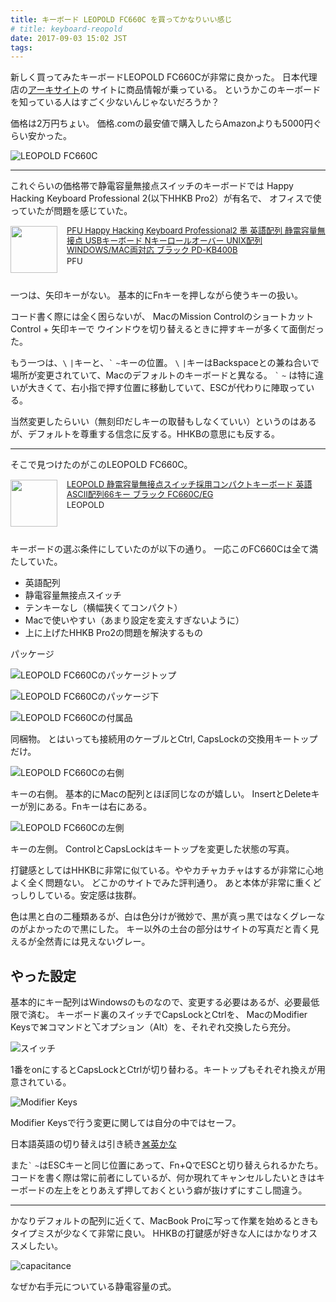 ```yaml
---
title: キーボード LEOPOLD FC660C を買ってかなりいい感じ
# title: keyboard-reopold
date: 2017-09-03 15:02 JST
tags:
---
```


新しく買ってみたキーボードLEOPOLD FC660Cが非常に良かった。
日本代理店の[アーキサイト](http://www.archisite.co.jp/products/leopold_keyboard/fc660c/)の
サイトに商品情報が乗っている。
というかこのキーボードを知っている人はすごく少ないんじゃないだろうか？

価格は2万円ちょい。
価格.comの最安値で購入したらAmazonよりも5000円ぐらい安かった。

![LEOPOLD FC660C](overview.jpg)

---

これぐらいの価格帯で静電容量無接点スイッチのキーボードでは
Happy Hacking Keyboard Professional 2(以下HHKB Pro2）が有名で、
オフィスで使っていたが問題を感じていた。

<div class="babylink-box" style="overflow: hidden; font-size: small; zoom: 1; margin: 15px 0; text-align: left;"><div class="babylink-image" style="float: left; margin: 0px 15px 10px 0px; width: 75px; height: 75px; text-align: center;"><a href="http://www.amazon.co.jp/exec/obidos/ASIN/B000EXZ0VC/ikuwow-22/" rel="nofollow" target="_blank"><img style="border-top: medium none; border-right: medium none; border-bottom: medium none; border-left: medium none;" src="https://images-fe.ssl-images-amazon.com/images/I/31mbFhuOQvL._SL75_.jpg" width="75" height="75" /></a></div><div class="babylink-info" style="overflow: hidden; zoom: 1; line-height: 120%;"><div class="babylink-title" style="margin-bottom: 2px; line-height: 120%;"><a href="http://www.amazon.co.jp/exec/obidos/ASIN/B000EXZ0VC/ikuwow-22/" rel="nofollow" target="_blank">PFU Happy Hacking Keyboard Professional2 墨 英語配列 静電容量無接点 USBキーボード Nキーロールオーバー UNIX配列 WINDOWS/MAC両対応 ブラック PD-KB400B</a></div><div class="babylink-manufacturer" style="margin-bottom: 5px;">PFU</div></div><div class="booklink-footer" style="clear: left"></div></div>

一つは、矢印キーがない。
基本的にFnキーを押しながら使うキーの扱い。

コード書く際には全く困らないが、 MacのMission ControlのショートカットControl + 矢印キーで
ウインドウを切り替えるときに押すキーが多くて面倒だった。

もう一つは、`\` `|`キーと、`` ` `` `~`キーの位置。
`\` `|`キーはBackspaceとの兼ね合いで場所が変更されていて、Macのデフォルトのキーボードと異なる。
`` ` `` `~` は特に違いが大きくて、右小指で押す位置に移動していて、ESCが代わりに陣取っている。

当然変更したらいい（無刻印だしキーの取替もしなくていい）というのはあるが、デフォルトを尊重する信念に反する。HHKBの意思にも反する。

---

そこで見つけたのがこのLEOPOLD FC660C。

<div class="babylink-box" style="overflow: hidden; font-size: small; zoom: 1; margin: 15px 0; text-align: left;"><div class="babylink-image" style="float: left; margin: 0px 15px 10px 0px; width: 75px; height: 75px; text-align: center;"><a href="http://www.amazon.co.jp/exec/obidos/ASIN/B00PINUFDQ/ikuwow-22/" rel="nofollow" target="_blank"><img style="border-top: medium none; border-right: medium none; border-bottom: medium none; border-left: medium none;" src="https://images-fe.ssl-images-amazon.com/images/I/41g6bCKZ%2B4L._SL75_.jpg" width="75" height="75" /></a></div><div class="babylink-info" style="overflow: hidden; zoom: 1; line-height: 120%;"><div class="babylink-title" style="margin-bottom: 2px; line-height: 120%;"><a href="http://www.amazon.co.jp/exec/obidos/ASIN/B00PINUFDQ/ikuwow-22/" rel="nofollow" target="_blank">LEOPOLD 静電容量無接点スイッチ採用コンパクトキーボード 英語ASCII配列66キー ブラック FC660C/EG</a></div><div class="babylink-manufacturer" style="margin-bottom: 5px;">LEOPOLD</div></div><div class="booklink-footer" style="clear: left"></div></div>


キーボードの選ぶ条件にしていたのが以下の通り。
一応このFC660Cは全て満たしていた。

* 英語配列
* 静電容量無接点スイッチ
* テンキーなし（横幅狭くてコンパクト）
* Macで使いやすい（あまり設定を変えすぎないように）
* 上に上げたHHKB Pro2の問題を解決するもの


パッケージ

![LEOPOLD FC660Cのパッケージトップ](package-top.jpg)

![LEOPOLD FC660Cのパッケージ下](package-bottom.jpg)

![LEOPOLD FC660Cの付属品](accessories.jpg)

同梱物。
とはいっても接続用のケーブルとCtrl, CapsLockの交換用キートップだけ。

![LEOPOLD FC660Cの右側](rightside.jpg)

キーの右側。
基本的にMacの配列とほぼ同じなのが嬉しい。
InsertとDeleteキーが別にある。Fnキーは右にある。

![LEOPOLD FC660Cの左側](leftside.jpg)

キーの左側。
ControlとCapsLockはキートップを変更した状態の写真。

打鍵感としてはHHKBに非常に似ている。ややカチャカチャはするが非常に心地よく全く問題ない。
どこかのサイトでみた評判通り。
あと本体が非常に重くどっしりしている。安定感は抜群。

色は黒と白の二種類あるが、白は色分けが微妙で、黒が真っ黒ではなくグレーなのがよかったので黒にした。
キー以外の土台の部分はサイトの写真だと青く見えるが全然青には見えないグレー。

## やった設定

基本的にキー配列はWindowsのものなので、変更する必要はあるが、必要最低限で済む。
キーボード裏のスイッチでCapsLockとCtrlを、
MacのModifier Keysで⌘コマンドと⌥オプション（Alt）を、それぞれ交換したら充分。

![スイッチ](switches.jpg)

1番をonにするとCapsLockとCtrlが切り替わる。キートップもそれぞれ換えが用意されている。

![Modifier Keys](modifier-keys.png)

Modifier Keysで行う変更に関しては自分の中ではセーフ。

日本語英語の切り替えは引き続き[⌘英かな](https://ei-kana.appspot.com)

また`` ` `` `~`はESCキーと同じ位置にあって、Fn+QでESCと切り替えられるかたち。
コードを書く際は常に前者にしているが、何か現れてキャンセルしたいときはキーボードの左上をとりあえず押しておくという癖が抜けずにすこし間違う。


---

かなりデフォルトの配列に近くて、MacBook Proに写って作業を始めるときもタイプミスが少なくて非常に良い。
HHKBの打鍵感が好きな人にはかなりオススメしたい。

![capacitance](capacitance.jpg)

なぜか右手元についている静電容量の式。
